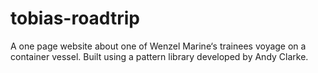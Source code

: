 # tobias-roadtrip
A one page website about one of Wenzel Marine‘s trainees voyage on a container vessel.
Built using a pattern library developed by Andy Clarke.